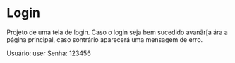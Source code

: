 # Login
Projeto de uma tela de login.
Caso o login seja bem sucedido avanãr[a ára a página principal, caso sontrário aparecerá uma mensagem de erro.

Usuário: user
Senha: 123456
